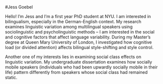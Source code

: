 #Jess Goebel

Hello! I’m Jess and I’m a first year PhD student at NYU. I am interested in bilingualism, especially in the German-English context. My research examines linguistic variation among multilingual speakers using sociolinguistic and psycholinguistic methods – I am interested in the social and cognitive factors that affect language variability. During my Master’s degree at Queen Mary University of London, I investigated how cognitive load (or divided attention) affects bilingual style-shifting and style control.

Another one of my interests lies in examining social class effects on linguistic variation. My undergraduate dissertation examines how socially mobile speakers (individuals who had been upwardly socially mobile in their life) pattern differently from speakers whose social class had remained static. 
